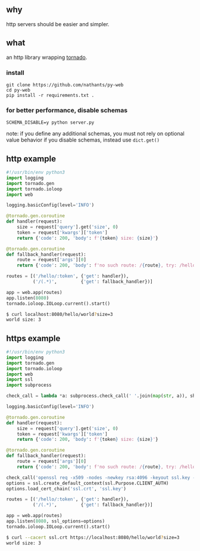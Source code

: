 ## why

http servers should be easier and simpler.

## what

an http library wrapping [tornado](http://www.tornadoweb.org/en/latest/).

### install
```
git clone https://github.com/nathants/py-web
cd py-web
pip install -r requirements.txt .
```

### for better performance, disable schemas

```
SCHEMA_DISABLE=y python server.py
```

note: if you define any additional schemas, you must not rely on optional value behavior if you disable schemas, instead use `dict.get()`

## http example

```python
#!/usr/bin/env python3
import logging
import tornado.gen
import tornado.ioloop
import web

logging.basicConfig(level='INFO')

@tornado.gen.coroutine
def handler(request):
    size = request['query'].get('size', 0)
    token = request['kwargs']['token']
    return {'code': 200, 'body': f'{token} size: {size}'}

@tornado.gen.coroutine
def fallback_handler(request):
    route = request['args'][0]
    return {'code': 200, 'body': f'no such route: /{route}, try: /hello/xyz?size=123'}

routes = [('/hello/:token', {'get': handler}),
          ('/(.*)',         {'get': fallback_handler})]

app = web.app(routes)
app.listen(8080)
tornado.ioloop.IOLoop.current().start()
```

```bash
$ curl localhost:8080/hello/world?size=3
world size: 3
```

## https example

```python
#!/usr/bin/env python3
import logging
import tornado.gen
import tornado.ioloop
import web
import ssl
import subprocess

check_call = lambda *a: subprocess.check_call(' '.join(map(str, a)), shell=True, executable='/bin/bash', stderr=subprocess.STDOUT)

logging.basicConfig(level='INFO')

@tornado.gen.coroutine
def handler(request):
    size = request['query'].get('size', 0)
    token = request['kwargs']['token']
    return {'code': 200, 'body': f'{token} size: {size}'}

@tornado.gen.coroutine
def fallback_handler(request):
    route = request['args'][0]
    return {'code': 200, 'body': f'no such route: /{route}, try: /hello/XYZ'}

check_call('openssl req -x509 -nodes -newkey rsa:4096 -keyout ssl.key -out ssl.crt -days 9999 -subj "/CN=localhost/O=Fake Name/C=US"')
options = ssl.create_default_context(ssl.Purpose.CLIENT_AUTH)
options.load_cert_chain('ssl.crt', 'ssl.key')

routes = [('/hello/:token', {'get': handler}),
          ('/(.*)',         {'get': fallback_handler})]

app = web.app(routes)
app.listen(8080, ssl_options=options)
tornado.ioloop.IOLoop.current().start()
```

```bash
$ curl --cacert ssl.crt https://localhost:8080/hello/world?size=3
world size: 3
```
